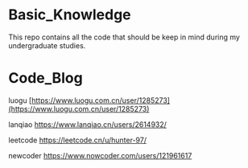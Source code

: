 # Basic_Knowledge

This repo contains all the code that should be keep in mind during my undergraduate studies.

# Code_Blog

luogu [https://www.luogu.com.cn/user/1285273](https://www.luogu.com.cn/user/1285273)  

lanqiao https://www.lanqiao.cn/users/2614932/  

leetcode https://leetcode.cn/u/hunter-97/  

newcoder https://www.nowcoder.com/users/121961617

